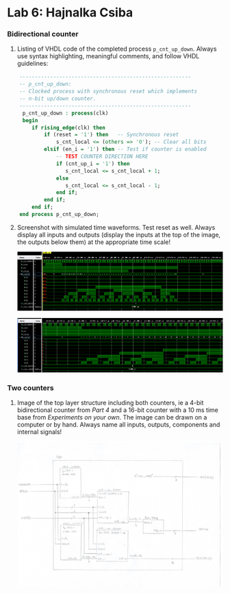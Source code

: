 # Lab 6: Hajnalka Csiba

### Bidirectional counter

1. Listing of VHDL code of the completed process `p_cnt_up_down`. Always use syntax highlighting, meaningful comments, and follow VHDL guidelines:

```vhdl
    --------------------------------------------------------
    -- p_cnt_up_down:
    -- Clocked process with synchronous reset which implements
    -- n-bit up/down counter.
    --------------------------------------------------------
     p_cnt_up_down : process(clk)
     begin
        if rising_edge(clk) then       
            if (reset = '1') then   -- Synchronous reset
                s_cnt_local <= (others => '0'); -- Clear all bits
            elsif (en_i = '1') then -- Test if counter is enabled
                -- TEST COUNTER DIRECTION HERE
                if (cnt_up_i = '1') then
                   s_cnt_local <= s_cnt_local + 1;
                else  
                   s_cnt_local <= s_cnt_local - 1;
                end if;                                    
            end if;
        end if;
    end process p_cnt_up_down;
```

2. Screenshot with simulated time waveforms. Test reset as well. Always display all inputs and outputs (display the inputs at the top of the image, the outputs below them) at the appropriate time scale!

   ![your figure](lab6_1.png)
   
   
   ![your figure](lab6_2.png)

### Two counters

1. Image of the top layer structure including both counters, ie a 4-bit bidirectional counter from *Part 4* and a 16-bit counter with a 10 ms time base from *Experiments on your own*. The image can be drawn on a computer or by hand. Always name all inputs, outputs, components and internal signals!

   ![your figure](two_counters.jpg)
